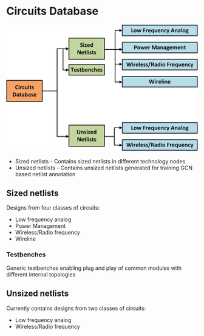 # Circuits Database

![Circuits database](circuit_database_structure.png)

* Sized netlists - Contains sized netlists in different technology nodes
* Unsized netlists - Contains unsized netlists generated for training GCN based netlist annotation

## Sized netlists

Designs from four classes of circuits:

* Low frequency analog
* Power Management
* Wireless/Radio frequency
* Wireline

### Testbenches

Generic testbenches enabling plug and play of common modules with different internal topologies

## Unsized netlists

Currently contains designs from two classes of circuits:

* Low frequency analog
* Wireless/Radio frequency
